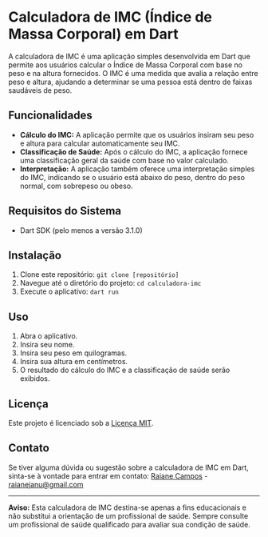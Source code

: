 # Calculadora de IMC (Índice de Massa Corporal) em Dart

A calculadora de IMC é uma aplicação simples desenvolvida em Dart que permite aos usuários calcular o Índice de Massa Corporal com base no peso e na altura fornecidos. O IMC é uma medida que avalia a relação entre peso e altura, ajudando a determinar se uma pessoa está dentro de faixas saudáveis de peso.

## Funcionalidades

- **Cálculo do IMC:** A aplicação permite que os usuários insiram seu peso e altura para calcular automaticamente seu IMC.
- **Classificação de Saúde:** Após o cálculo do IMC, a aplicação fornece uma classificação geral da saúde com base no valor calculado.
- **Interpretação:** A aplicação também oferece uma interpretação simples do IMC, indicando se o usuário está abaixo do peso, dentro do peso normal, com sobrepeso ou obeso.

## Requisitos do Sistema

- Dart SDK (pelo menos a versão 3.1.0)

## Instalação

1. Clone este repositório: `git clone [repositório]`
2. Navegue até o diretório do projeto: `cd calculadora-imc`
3. Execute o aplicativo: `dart run`

## Uso

1. Abra o aplicativo.
2. Insira seu nome.
3. Insira seu peso em quilogramas.
4. Insira sua altura em centímetros.
5. O resultado do cálculo do IMC e a classificação de saúde serão exibidos.

## Licença

Este projeto é licenciado sob a [Licença MIT](https://opensource.org/licenses/MIT).

## Contato

Se tiver alguma dúvida ou sugestão sobre a calculadora de IMC em Dart, sinta-se à vontade para entrar em contato:
[Raiane Campos](https://www.linkedin.com/in/raicamposs/) - raianejanu@gmail.com

---

**Aviso:** Esta calculadora de IMC destina-se apenas a fins educacionais e não substitui a orientação de um profissional de saúde. Sempre consulte um profissional de saúde qualificado para avaliar sua condição de saúde.

